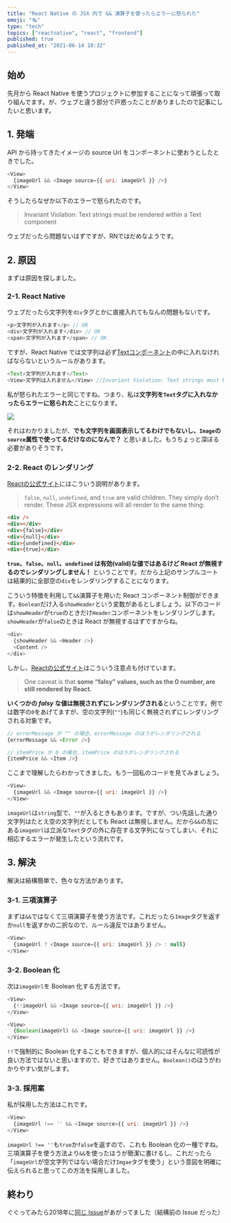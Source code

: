 ```yaml
---
title: "React Native の JSX 内で && 演算子を使ったらエラーに怒られた"
emoji: "🗞️"
type: "tech"
topics: ["reactnative", "react", "frontend"]
published: true
published_at: "2021-06-14 10:32"
---
```


## 始め
先月から React Native を使うプロジェクトに参加することになって頑張って取り組んでます。が、ウェブと違う部分で戸惑ったことがありましたので記事にしたいと思います。

## 1. 発端

API から持ってきたイメージの source Url をコンポーネントに使おうとしたときでした。
```javascript
<View>
  {imageUrl && <Image source={{ uri: imageUrl }} />}
</View>
```
そうしたらなぜか以下のエラーで怒られたのです。
> Invariant Violation: Text strings must be rendered within a Text component

ウェブだったら問題ないはずですが、RNではだめなようです。

## 2. 原因

まずは原因を探しました。

### 2-1. React Native

ウェブだったら文字列を`div`タグとかに直接入れてもなんの問題もないです。
```javascript
<p>文字列が入れます</p> // OK
<div>文字列が入れます</div> // OK
<span>文字列が入れます</span> // OK
```
ですが、React Native では文字列は必ず[Textコンポーネント](https://reactnative.dev/docs/text)の中に入れなければならないというルールがあります。
```javascript
<Text>文字列が入れます</Text>
<View>文字列は入れません</View> //Invariant Violation: Text strings must be rendered within a Text component
```
私が怒られたエラーと同じですね。つまり、私は**文字列を`Text`タグに入れなかったらエラーに怒られた**ことになります。


![](https://storage.googleapis.com/zenn-user-upload/f44e24d218d8fab005fbacf2.jpg)

それはわかりましたが、**でも文字列を画面表示してるわけでもないし、`Image`の`source`属性で使ってるだけなのになんで？** と思いました。もうちょっと深ぼる必要がありそうです。

### 2-2. React のレンダリング

[Reactの公式サイト](https://reactjs.org/docs/jsx-in-depth.html#booleans-null-and-undefined-are-ignored)にはこういう説明があります。

> `false`, `null`, `undefined`, and `true` are valid children. They simply don’t render. These JSX expressions will all render to the same thing:
```html
<div />
<div></div>
<div>{false}</div>
<div>{null}</div>
<div>{undefined}</div>
<div>{true}</div>
```

**`true`、`false`、`null`、`undefined` は有効(valid)な値ではあるけど React が無視するのでレンダリングしません！** ということです。だから上記のサンプルコートは結果的に全部空の`div`をレンダリングすることになります。

こういう特徴を利用して`&&`演算子を用いた React コンポーネント制御ができます。`Boolean`だけ入る`showHeader`という変数があるとしましょう。以下のコードは`showHeader`が`true`のときだけ`Header`コンポーネントをレンダリングします。`showHeader`が`false`のときは React が無視するはずですからね。
```javascript
<div>
  {showHeader && <Header />}
  <Content />
</div>
```

しかし、[Reactの公式サイト](https://reactjs.org/docs/jsx-in-depth.html#booleans-null-and-undefined-are-ignored)はこういう注意点も付けています。
> One caveat is that **some “falsy” values, such as the 0 number, are still rendered by React.**

**いくつかの *falsy* な値は無視されずにレンダリングされる**ということです。例では数字の`0`をあげてますが、空の文字列(`""`)も同じく無視されずにレンダリングされる対象です。

```javascript
// errorMessage が "" の場合、errorMessage のほうがレンダリングされる
{errorMessage && <Error />}

// itemPrice が 0 の場合、itemPrice のほうがレンダリングされる
{itemPrice && <Item />}
```

ここまで理解したらわかってきました。もう一回私のコードを見てみましょう。

```javascript
<View>
  {imageUrl && <Image source={{ uri: imageUrl }} />}
</View>
```
`imageUrl`は`string`型で、`""`が入るときもあります。ですが、つい先話した通り文字列はたとえ空の文字列だとしても React は無視しません。だから`&&`の左にある`imageUrl`は立派な`Text`タグの外に存在する文字列になってしまい、それに相応するエラーが発生したという流れです。

## 3. 解決

解決は結構簡単で、色々な方法があります。

### 3-1. 三項演算子
まずは`&&`ではなくて三項演算子を使う方法です。これだったら`Image`タグを返すか`null`を返すかの二択なので、ルール違反ではありません。
```javascript
<View>
  {imageUrl ? <Image source={{ uri: imageUrl }} /> : null}
</View>
```

### 3-2. Boolean 化
次は`imageUrl`を Boolean 化する方法です。
```javascript
<View>
  {!!imageUrl && <Image source={{ uri: imageUrl }} />}
</View>
```
```javascript
<View>
  {Boolean(imageUrl) && <Image source={{ uri: imageUrl }} />}
</View>
```
`!!`で強制的に Boolean 化することもできますが、個人的にはそんなに可読性が良い方法ではないと思いますので、好きではありません。`Boolean()`のほうがわかりやすい気がします。

### 3-3. 採用案
私が採用した方法はこれです。
```javascript
<View>
  {imageUrl !== '' && <Image source={{ uri: imageUrl }} />}
</View>
```
`imageUrl !== ''`も`true`か`false`を返すので、これも Boolean 化の一種ですね。三項演算子を使う方法より`&&`を使ったほうが簡潔に書けるし、これだったら「`imageUrl`が空文字列ではない場合だけ`Imgae`タグを使う」という意図を明確に伝えられると思ってこの方法を採用しました。

## 終わり
ぐぐってみたら2018年に[同じ Issue](https://github.com/facebook/react-native/issues/20764)があがってました（結構前の Issue だった）